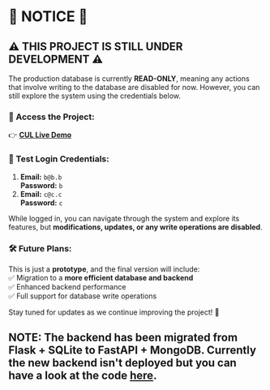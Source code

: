 # 🚨 NOTICE 🚨  

## ⚠️ THIS PROJECT IS STILL UNDER DEVELOPMENT ⚠️  

The production database is currently **READ-ONLY**, meaning any actions that involve writing to the database are disabled for now. However, you can still explore the system using the credentials below.  

### 🔗 Access the Project:  
👉 **[CUL Live Demo](https://culb.vercel.app/)**  

### 🔑 Test Login Credentials:  
1. **Email:** `b@b.b`  
   **Password:** `b`  
2. **Email:** `c@c.c`  
   **Password:** `c`  

While logged in, you can navigate through the system and explore its features, but **modifications, updates, or any write operations are disabled**.  

### 🛠️ Future Plans:  
This is just a **prototype**, and the final version will include:  
✅ Migration to a **more efficient database and backend**  
✅ Enhanced backend performance  
✅ Full support for database write operations  

Stay tuned for updates as we continue improving the project! 🚀  

## NOTE: The backend has been migrated from Flask + SQLite to FastAPI + MongoDB. Currently the new backend isn't deployed but you can have a look at the code [here](https://github.com/atrithakar/cul_backend_fastapi_mongodb).
